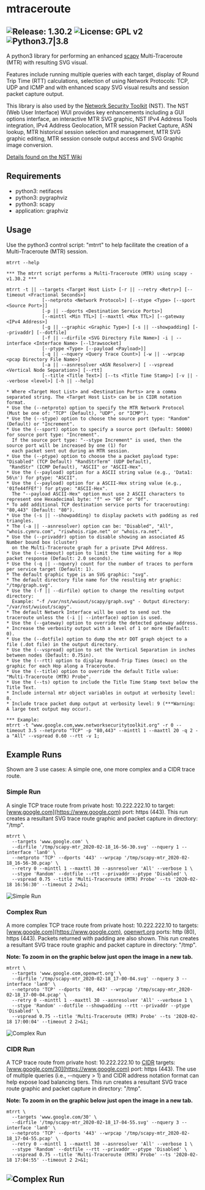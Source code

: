 # mtraceroute

![Release: 1.30.2](https://img.shields.io/badge/Release-1.30.2-blue) ![License: GPL v2](https://img.shields.io/badge/License-GPL%20v2-blue.svg) ![Python3.7|3.8](https://img.shields.io/badge/python-3.7%20%7C%203.8-blue)
---
A python3 library for performing an enhanced [scapy](https://github.com/secdev/scapy) Multi-Traceroute (MTR)
with resulting SVG visual.

Features include running multiple queries with each target, display of
Round Trip Time (RTT) calculations, selection of using
Network Protocols: TCP, UDP and ICMP and with enhanced scapy
SVG visual results and session packet capture output.

This library is also used by the [Network Security Toolkit](https://www.networksecuritytoolkit.org) (NST).
The NST (Web User Interface) WUI provides key enhancements including
a GUI options interface, an interactive MTR SVG graphic,
NST IPv4 Address Tools integration, IPv4 Address Geolocation,
MTR session Packet Capture, ASN lookup,
MTR historical session selection and management,
MTR SVG graphic editing, MTR session console output access
and SVG Graphic image conversion.

[Details found on the NST Wiki](https://wiki.networksecuritytoolkit.org/nstwiki/index.php/HowTo_Use_The_Scapy:_Multi-Traceroute_-_MTR)


## Requirements
* python3: netifaces
* python3: pygraphviz
* python3: scapy
* application: graphviz

## Usage ##
Use the python3 control script: "mtrrt" to help facilitate the creation of a
Multi-Traceroute (MTR) session.

```
mtrrt --help

*** The mtrrt script performs a Multi-Traceroute (MTR) using scapy - v1.30.2 ***

mtrrt -t || --targets <Target Host List> [-r || --retry <Retry>] [--timeout <Fractional Seconds>]
             [--netproto <Network Protocol>] [--stype <Type> [--sport <Source Port>]]
             [-p || --dports <Destination Service Ports>]
             [--minttl <Min TTL>] [--maxttl <Max TTL>] [--gateway <IPv4 Address>]
             [-g || --graphic <Graphic Type>] [-s || --showpadding] [--privaddr] [--dotfile]
             [-f || --dirfile <SVG Directory File Name>] -i | --interface <Interface Name> [--l3rawsocket]
             [--ptype <Type> [--payload <Payload>]]
             [-q || --nquery <Query Trace Count>] [-w || --wrpcap <pcap Directory File Name>]
             [-a || --asnresolver <ASN Resolver>] [ --vspread <Vertical Node Separation>] [--rtt]
             [--title <Title Text>] [--ts <Title Time Stamp>] [-v || --verbose <level>] [-h || --help]

* Where <Target Host List> and <Destination Ports> are a comma separated string. The <Target Host List> can be in CIDR notation format.
* Use the (--netproto) option to specify the MTR Network Protocol (Must be one of: "TCP" (Default), "UDP", or "ICMP").
* Use the (--stype) option to choose the source port type: "Random" (Default) or "Increment".
* Use the (--sport) option to specify a source port (Default: 50000) for source port type: "Increment".
  If the source port type: "--stype Increment" is used, then the source port will be increased by one (1) for
  each packet sent out during an MTR session.
* Use the (--ptype) option to choose the a packet payload type: "Disabled" (TCP Default) "RandStrTerm" (UDP Default),
 "RandStr" (ICMP Default), "ASCII" or "ASCII-Hex".
* Use the (--payload) option for a ASCII string value (e.g., 'Data1: 56\n') for ptype: "ASCII".
* Use the (--payload) option for a ASCII-Hex string value (e.g., '01fe44fFEf') for ptype: "ASCII-Hex".
  The "--payload ASCII-Hex" option must use 2 ASCII characters to represent one Hexadecimal byte: "f" => "0F" or "0f".
* To add additional TCP destination service ports for tracerouting: "80,443" (Default: "80").
* Use the (-s || --showpadding) to display packets with padding as red triangles.
* The (-a || --asnresolver) option can be: "Disabled", "All", "whois.cymru.com", "riswhois.ripe.net" or "whois.ra.net".
* Use the (--privaddr) option to disable showing an associated AS Number bound box (cluster)
  on the Multi-Traceroute graph for a private IPv4 Address.
* Use the (--timeout) option to limit the time waiting for a Hop packet response (Default: 2.0 seconds).
* Use the (-q || --nquery) count for the number of traces to perform per service target (Default: 1).
* The default graphic type is an SVG graphic: "svg".
* The default directory file name for the resulting mtr graphic: "/tmp/graph.svg".
* Use the (-f || --dirfile) option to change the resulting output directory:
  Example: "-f /var/nst/wuiout/scapy/graph.svg" - Output directory: "/var/nst/wuiout/scapy".
* The default Network Interface will be used to send out the traceroute unless the (-i || --interface) option is used.
* Use the (--gateway) option to override the detected gateway address.
* Increase the verbosity output with a level of 1 or more (Default: 0).
* Use the (--dotfile) option to dump the mtr DOT graph object to a file (.dot file) in the output directory.
* Use the (--vspread) option to set the Vertical Separation in inches between nodes (Default: 0.75in).
* Use the (--rtt) option to display Round-Trip Times (msec) on the graphic for each Hop along a Traceroute.
* Use the (--title) option to override the default Title value: "Multi-Traceroute (MTR) Probe".
* Use the (--ts) option to include the Title Time Stamp text below the Title Text.
* Include internal mtr object variables in output at verbosity level: 8.
* Include trace packet dump output at verbosity level: 9 (***Warning: A large text output may occur).

*** Example:
mtrrt -t "www.google.com,www.networksecuritytoolkit.org" -r 0 --timeout 3.5 --netproto "TCP" -p "80,443" --minttl 1 --maxttl 20 -q 2 -a "All" --vspread 0.60 --rtt -v 1;
```

## Example Runs
Shown are 3 use cases: A simple one, one more complex and a CIDR trace route.
 
### Simple Run
A single TCP trace route from private host: 10.222.222.10 to target: [www.google.com](https://www.google.com) port: https (443).
This run creates a resultant SVG trace route graphic and packet capture in directory: "/tmp".

```
mtrrt \
  --targets 'www.google.com' \
  --dirfile '/tmp/scapy-mtr_2020-02-18_16-56-30.svg' --nquery 1 --interface 'lan0' \
  --netproto 'TCP' --dports '443' --wrpcap '/tmp/scapy-mtr_2020-02-18_16-56-30.pcap' \
  --retry 0 --minttl 1 --maxttl 30 --asnresolver 'All' --verbose 1 \
  --stype 'Random' --dotfile --rtt --privaddr --ptype 'Disabled' \
  --vspread 0.75 --title 'Multi-Traceroute (MTR) Probe' --ts '2020-02-18 16:56:30' --timeout 2 2>&1;
```

![Simple Run](example_runs/scapy-mtr_2020-02-18_16-56-30.svg)

### Complex Run
A more complex TCP trace route from private host: 10.222.222.10 to targets: [www.google.com](https://www.google.com), [openwrt.org](https://openwrt.org) ports: http (80), https (443). Packets returned with padding are also shown.
This run creates a resultant SVG trace route graphic and packet capture in directory: "/tmp".

__Note: To zoom in on the graphic below just open the image in a new tab.__ 

```
mtrrt \
  --targets 'www.google.com,openwrt.org' \
  --dirfile '/tmp/scapy-mtr_2020-02-18_17-00-04.svg' --nquery 3 --interface 'lan0' \
  --netproto 'TCP' --dports '80, 443' --wrpcap '/tmp/scapy-mtr_2020-02-18_17-00-04.pcap' \
  --retry 0 --minttl 1 --maxttl 30 --asnresolver 'All' --verbose 1 \
  --stype 'Random' --dotfile --showpadding --rtt --privaddr --ptype 'Disabled' \
  --vspread 0.75 --title 'Multi-Traceroute (MTR) Probe' --ts '2020-02-18 17:00:04' --timeout 2 2>&1;
```

![Complex Run](example_runs/scapy-mtr_2020-02-18_17-00-04.svg)

### CIDR Run
A TCP trace route from private host: 10.222.222.10 to [CIDR](https://en.wikipedia.org/wiki/Classless_Inter-Domain_Routing) targets: [www.google.com/30](https://www.google.com) port: https (443). The use of multiple queries (i.e., --nquery > 1) and CIDR address notation format can help expose load balancing tiers.
This run creates a resultant SVG trace route graphic and packet capture in directory: "/tmp".

__Note: To zoom in on the graphic below just open the image in a new tab.__ 

```
mtrrt \
  --targets 'www.google.com/30' \
  --dirfile '/tmp/scapy-mtr_2020-02-18_17-04-55.svg' --nquery 3 --interface 'lan0' \
  --netproto 'TCP' --dports '443' --wrpcap '/tmp/scapy-mtr_2020-02-18_17-04-55.pcap' \
  --retry 0 --minttl 1 --maxttl 30 --asnresolver 'All' --verbose 1 \
  --stype 'Random' --dotfile --rtt --privaddr --ptype 'Disabled' \
  --vspread 0.75 --title 'Multi-Traceroute (MTR) Probe' --ts '2020-02-18 17:04:55' --timeout 2 2>&1;
```

![Complex Run](example_runs/scapy-mtr_2020-02-18_17-04-55.svg)
---
